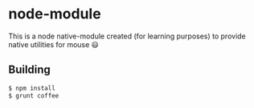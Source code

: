 # node-module
This is a node native-module created (for learning purposes) to provide native utilities for mouse :smiley:

## Building
```bash
$ npm install
$ grunt coffee
```
